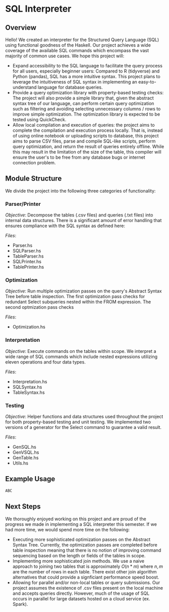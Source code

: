 # SQL Interpreter

## Overview
Hello! We created an interpreter for the Structured Query Language (SQL) using functional goodness of the Haskell. Our project achieves a wide coverage of the available SQL commands which encompass the vast majority of common use cases. We hope this project will:

* Expand accessibility to the SQL language to facilitate the query process for all users, especially beginner users: Compared to R (tidyverse) and Python (pandas), SQL has a more intuitive syntax. This project plans to leverage the intuitiveness of SQL syntax in implementing an easy-to-understand language for database queries.
* Provide a query optimization library with property-based testing checks: The project will also provide a simple library that, given the abstract syntax tree of our language, can perform certain query optimization such as filtering and avoiding selecting unnecessary columns / rows to improve simple optimization. The optimization library is expected to be tested using QuickCheck.
* Allow local compilation and execution of queries: the project aims to complete the compilation and execution process locally. That is, instead of using online notebook or uploading scripts to database, this project aims to parse CSV files, parse and compile SQL-like scripts, perform query optimization, and return the result of queries entirely offline. While this may result in the limitation of the size of the table, this compiler will ensure the user's to be free from any database bugs or internet connection problem.

## Module Structure
We divide the project into the following three categories of functionality:

### Parser/Printer
*Objective*: Decompose the tables (.csv files) and queries (.txt files) into internal data structures. There is a significant amount of error handling that ensures compliance with the SQL syntax as defined here: 

*Files*:
* Parser.hs
* SQLParser.hs
* TableParser.hs
* SQLPrinter.hs
* TablePrinter.hs

### Optimization
*Objective*: Run multiple optimization passes on the query's Abstract Syntax Tree before table inspection. The first optimization pass checks for redundant Select subqueries nested within the FROM expression. The second optmization pass checks 

*Files*:
* Optimization.hs

### Interpretation
*Objective*: Execute commands on the tables within scope. We interpret a wide range of SQL commands which include nested expressions utilizing eleven operations and four data types.

*Files*:
* Interpretation.hs
* SQLSyntax.hs
* TableSyntax.hs

### Testing
*Objective*: Helper functions and data structures used throughout the project for both property-based testing and unit testing. We implemented two versions of a generator for the Select command to guarantee a valid result.

*Files*:
* GenSQL.hs
* GenVSQL.hs
* GenTable.hs
* Utils.hs

## Example Usage

```bash
ABC
```

## Next Steps

We thoroughly enjoyed working on this project and are proud of the progress we made in implementing a SQL interpreter this semester. If we had more time, we would spend more time on the following:

 * Executing more sophisticated optimization passes on the Abstract Syntax Tree. Currently, the optimization passes are completed before table inspection meaning that there is no notion of improving command sequencing based on the length or fields of the tables in scope.
 * Implementing more sophisticated join methods. We use a naive approach to joining two tables that is approximately $O(n * m)$ where $n, m$ are the number of rows in each table. There exist other join algorithm alternatives that could provide a signficiant performance speed boost.
 * Allowing for parallel and/or non-local tables or query submissions. Our project assumes the existence of .csv files present on the local machine and accepts queries directly. However, much of the usage of SQL occurs in parallel for large datasets hosted on a cloud service (ex. Spark).